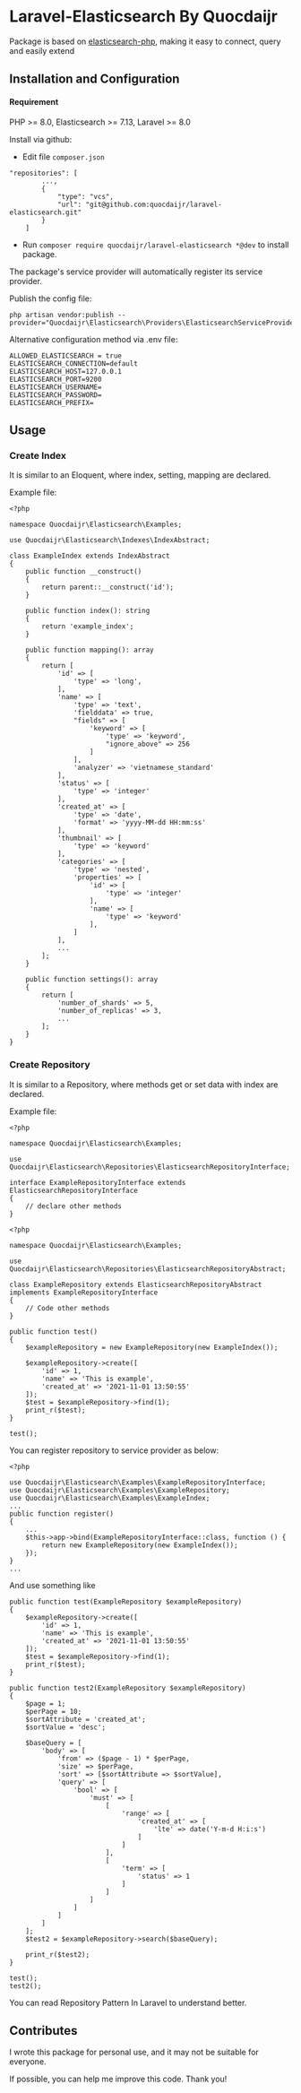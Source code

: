 # Laravel-Elasticsearch By Quocdaijr

Package is based on [elasticsearch-php](https://github.com/elastic/elasticsearch-php), making it easy to connect, query
and easily extend

## Installation and Configuration

#### Requirement

PHP >= 8.0, Elasticsearch >= 7.13, Laravel >= 8.0

Install via github:

- Edit file `composer.json`

```
"repositories": [
        ...,
        {
            "type": "vcs",
            "url": "git@github.com:quocdaijr/laravel-elasticsearch.git"
        }
    ]
```

- Run `composer require quocdaijr/laravel-elasticsearch *@dev` to install package.

The package's service provider will automatically register its service provider.

Publish the config file:

```
php artisan vendor:publish --provider="Quocdaijr\Elasticsearch\Providers\ElasticsearchServiceProvider"
```

Alternative configuration method via .env file:

```
ALLOWED_ELASTICSEARCH = true
ELASTICSEARCH_CONNECTION=default
ELASTICSEARCH_HOST=127.0.0.1
ELASTICSEARCH_PORT=9200
ELASTICSEARCH_USERNAME=
ELASTICSEARCH_PASSWORD=
ELASTICSEARCH_PREFIX=
```

## Usage

### Create Index

It is similar to an Eloquent, where index, setting, mapping are declared.

Example file:

```
<?php

namespace Quocdaijr\Elasticsearch\Examples;

use Quocdaijr\Elasticsearch\Indexes\IndexAbstract;

class ExampleIndex extends IndexAbstract
{
    public function __construct()
    {
        return parent::__construct('id');
    }

    public function index(): string
    {
        return 'example_index';
    }

    public function mapping(): array
    {
        return [
            'id' => [
                'type' => 'long',
            ],
            'name' => [
                'type' => 'text',
                'fielddata' => true,
                "fields" => [
                    'keyword' => [
                        'type' => 'keyword',
                        "ignore_above" => 256
                    ]
                ],
                'analyzer' => 'vietnamese_standard'
            ],
            'status' => [
                'type' => 'integer'
            ],
            'created_at' => [
                'type' => 'date',
                'format' => 'yyyy-MM-dd HH:mm:ss'
            ],
            'thumbnail' => [
                'type' => 'keyword'
            ],
            'categories' => [
                'type' => 'nested',
                'properties' => [
                    'id' => [
                        'type' => 'integer'
                    ],
                    'name' => [
                        'type' => 'keyword'
                    ],
                ]
            ],
            ...
        ];
    }

    public function settings(): array
    {
        return [
            'number_of_shards' => 5,
            'number_of_replicas' => 3,
            ...
        ];
    }
}
```

### Create Repository

It is similar to a Repository, where methods get or set data with index are declared.

Example file:

```
<?php

namespace Quocdaijr\Elasticsearch\Examples;

use Quocdaijr\Elasticsearch\Repositories\ElasticsearchRepositoryInterface;

interface ExampleRepositoryInterface extends ElasticsearchRepositoryInterface
{
    // declare other methods
}
```

```
<?php

namespace Quocdaijr\Elasticsearch\Examples;

use Quocdaijr\Elasticsearch\Repositories\ElasticsearchRepositoryAbstract;

class ExampleRepository extends ElasticsearchRepositoryAbstract implements ExampleRepositoryInterface
{
    // Code other methods
}
```

```
public function test()
{
    $exampleRepository = new ExampleRepository(new ExampleIndex());

    $exampleRepository->create([
        'id' => 1,
        'name' => 'This is example',
        'created_at' => '2021-11-01 13:50:55'
    ]);
    $test = $exampleRepository->find(1);
    print_r($test);
}

test();
```

You can register repository to service provider as below:

```
<?php

use Quocdaijr\Elasticsearch\Examples\ExampleRepositoryInterface;
use Quocdaijr\Elasticsearch\Examples\ExampleRepository;
use Quocdaijr\Elasticsearch\Examples\ExampleIndex;
...
public function register()
{
    ...
    $this->app->bind(ExampleRepositoryInterface::class, function () {
        return new ExampleRepository(new ExampleIndex());
    });
}
...
```

And use something like

```
public function test(ExampleRepository $exampleRepository)
{
    $exampleRepository->create([
        'id' => 1,
        'name' => 'This is example',
        'created_at' => '2021-11-01 13:50:55'
    ]);
    $test = $exampleRepository->find(1);
    print_r($test);
}

public function test2(ExampleRepository $exampleRepository)
{
    $page = 1;
    $perPage = 10;
    $sortAttribute = 'created_at';
    $sortValue = 'desc';

    $baseQuery = [
        'body' => [
            'from' => ($page - 1) * $perPage,
            'size' => $perPage,
            'sort' => [$sortAttribute => $sortValue],
            'query' => [
                'bool' => [
                    'must' => [
                        [
                            'range' => [
                                'created_at' => [
                                    'lte' => date('Y-m-d H:i:s')
                                ]
                            ]
                        ],
                        [
                            'term' => [
                                'status' => 1
                            ]
                        ]
                    ]
                ]
            ]
        ]
    ];
    $test2 = $exampleRepository->search($baseQuery);

    print_r($test2);
}

test();
test2();
```

You can read Repository Pattern In Laravel to understand better.

## Contributes

I wrote this package for personal use, and it may not be suitable for everyone.

If possible, you can help me improve this code. Thank you!
